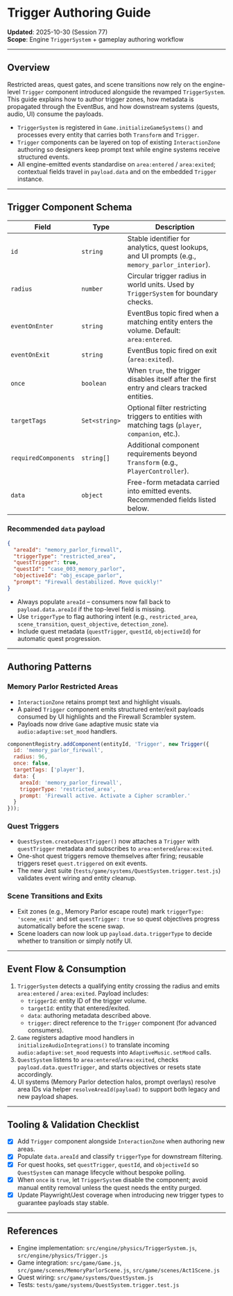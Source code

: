 # Trigger Authoring Guide

**Updated**: 2025-10-30 (Session 77)  
**Scope**: Engine `TriggerSystem` + gameplay authoring workflow

---

## Overview

Restricted areas, quest gates, and scene transitions now rely on the engine-level `Trigger` component introduced alongside the revamped `TriggerSystem`. This guide explains how to author trigger zones, how metadata is propagated through the EventBus, and how downstream systems (quests, audio, UI) consume the payloads.

- `TriggerSystem` is registered in `Game.initializeGameSystems()` and processes every entity that carries both `Transform` and `Trigger`.
- `Trigger` components can be layered on top of existing `InteractionZone` authoring so designers keep prompt text while engine systems receive structured events.
- All engine-emitted events standardise on `area:entered` / `area:exited`; contextual fields travel in `payload.data` and on the embedded `Trigger` instance.

---

## Trigger Component Schema

| Field | Type | Description |
| ----- | ---- | ----------- |
| `id` | `string` | Stable identifier for analytics, quest lookups, and UI prompts (e.g., `memory_parlor_interior`). |
| `radius` | `number` | Circular trigger radius in world units. Used by `TriggerSystem` for boundary checks. |
| `eventOnEnter` | `string` | EventBus topic fired when a matching entity enters the volume. Default: `area:entered`. |
| `eventOnExit` | `string` | EventBus topic fired on exit (`area:exited`). |
| `once` | `boolean` | When `true`, the trigger disables itself after the first entry and clears tracked entities. |
| `targetTags` | `Set<string>` | Optional filter restricting triggers to entities with matching tags (`player`, `companion`, etc.). |
| `requiredComponents` | `string[]` | Additional component requirements beyond `Transform` (e.g., `PlayerController`). |
| `data` | `object` | Free-form metadata carried into emitted events. Recommended fields listed below. |

### Recommended `data` payload

```json
{
  "areaId": "memory_parlor_firewall",
  "triggerType": "restricted_area",
  "questTrigger": true,
  "questId": "case_003_memory_parlor",
  "objectiveId": "obj_escape_parlor",
  "prompt": "Firewall destabilized. Move quickly!"
}
```

- Always populate `areaId` – consumers now fall back to `payload.data.areaId` if the top-level field is missing.
- Use `triggerType` to flag authoring intent (e.g., `restricted_area`, `scene_transition`, `quest_objective`, `detection_zone`).
- Include quest metadata (`questTrigger`, `questId`, `objectiveId`) for automatic quest progression.

---

## Authoring Patterns

### Memory Parlor Restricted Areas
- `InteractionZone` retains prompt text and highlight visuals.
- A paired `Trigger` component emits structured enter/exit payloads consumed by UI highlights and the Firewall Scrambler system.
- Payloads now drive `Game` adaptive music state via `audio:adaptive:set_mood` handlers.

```javascript
componentRegistry.addComponent(entityId, 'Trigger', new Trigger({
  id: 'memory_parlor_firewall',
  radius: 96,
  once: false,
  targetTags: ['player'],
  data: {
    areaId: 'memory_parlor_firewall',
    triggerType: 'restricted_area',
    prompt: 'Firewall active. Activate a Cipher scrambler.'
  }
}));
```

### Quest Triggers
- `QuestSystem.createQuestTrigger()` now attaches a `Trigger` with `questTrigger` metadata and subscribes to `area:entered`/`area:exited`.
- One-shot quest triggers remove themselves after firing; reusable triggers reset `quest.triggered` on exit events.
- The new Jest suite (`tests/game/systems/QuestSystem.trigger.test.js`) validates event wiring and entity cleanup.

### Scene Transitions and Exits
- Exit zones (e.g., Memory Parlor escape route) mark `triggerType: 'scene_exit'` and set `questTrigger: true` so quest objectives progress automatically before the scene swap.
- Scene loaders can now look up `payload.data.triggerType` to decide whether to transition or simply notify UI.

---

## Event Flow & Consumption

1. `TriggerSystem` detects a qualifying entity crossing the radius and emits `area:entered` / `area:exited`. Payload includes:
   - `triggerId`: entity ID of the trigger volume.
   - `targetId`: entity that entered/exited.
   - `data`: authoring metadata described above.
   - `trigger`: direct reference to the `Trigger` component (for advanced consumers).
2. `Game` registers adaptive mood handlers in `initializeAudioIntegrations()` to translate incoming `audio:adaptive:set_mood` requests into `AdaptiveMusic.setMood` calls.
3. `QuestSystem` listens to `area:entered`/`area:exited`, checks `payload.data.questTrigger`, and starts objectives or resets state accordingly.
4. UI systems (Memory Parlor detection halos, prompt overlays) resolve area IDs via helper `resolveAreaId(payload)` to support both legacy and new payload shapes.

---

## Tooling & Validation Checklist

- [x] Add `Trigger` component alongside `InteractionZone` when authoring new areas.
- [x] Populate `data.areaId` and classify `triggerType` for downstream filtering.
- [x] For quest hooks, set `questTrigger`, `questId`, and `objectiveId` so `QuestSystem` can manage lifecycle without bespoke polling.
- [x] When `once` is `true`, let `TriggerSystem` disable the component; avoid manual entity removal unless the quest needs the entity purged.
- [x] Update Playwright/Jest coverage when introducing new trigger types to guarantee payloads stay stable.

---

## References
- Engine implementation: `src/engine/physics/TriggerSystem.js`, `src/engine/physics/Trigger.js`
- Game integration: `src/game/Game.js`, `src/game/scenes/MemoryParlorScene.js`, `src/game/scenes/Act1Scene.js`
- Quest wiring: `src/game/systems/QuestSystem.js`
- Tests: `tests/game/systems/QuestSystem.trigger.test.js`
